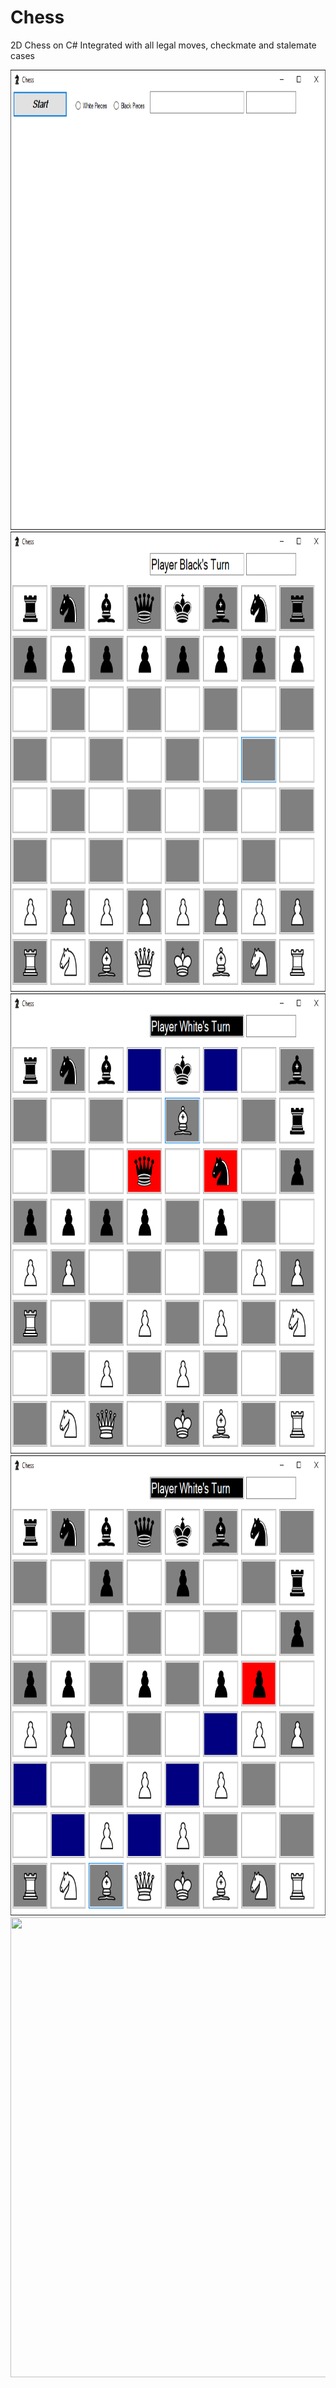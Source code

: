 # Chess
2D Chess on C#
Integrated with all legal moves, checkmate and stalemate cases

<a target='_blank'>
  <img class='header-img' width=1374px height=736px src='https://raw.githubusercontent.com/hammadch1/Chess/master/chess-UI-1.png' /><img class='header-img' width=1374px height=736px src='https://raw.githubusercontent.com/hammadch1/Chess/master/chess-UI-2.png' /><img class='header-img' width=1374px height=736px src='https://raw.githubusercontent.com/hammadch1/Chess/master/chess-Screen-Scenario.png' /><img class='header-img' width=1374px height=736px src='https://raw.githubusercontent.com/hammadch1/Chess/master/chess-legal-moves.png' /><img class='header-img' width=1374px height=736px src='https://raw.githubusercontent.com/hammadch1/Chess/master/chess-case-check.png' /></a>
